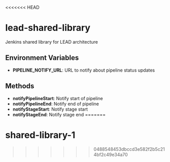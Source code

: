 <<<<<<< HEAD
# lead-shared-library
Jenkins shared library for LEAD architecture

## Environment Variables

- **PIPELINE_NOTIFY_URL**: URL to notify about pipeline status updates

## Methods

- **notifyPipelineStart**: Notify start of pipeline
- **notifyPipelineEnd**: Notify end of pipeline
- **notifyStageStart**: Notify stage start
- **notifyStageEnd**: Notify stage end
=======
# shared-library-1
>>>>>>> 0488548453dbccd3e582f2b5c214bf2c49e34a70
